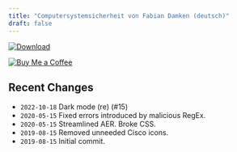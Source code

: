 ```yaml
---
title: "Computersystemsicherheit von Fabian Damken (deutsch)"
draft: false
---
```


[![Download](/download.png)](css-fischlin-summary.pdf)

[![Buy Me a Coffee](/kofi.png)](https://ko-fi.com/fdamken)

## Recent Changes
- `2022-10-18` Dark mode (re) (#15)
- `2020-05-15` Fixed errors introduced by malicious RegEx.
- `2020-05-15` Streamlined AER. Broke CSS.
- `2019-08-15` Removed unneeded Cisco icons.
- `2019-08-15` Initial commit.
